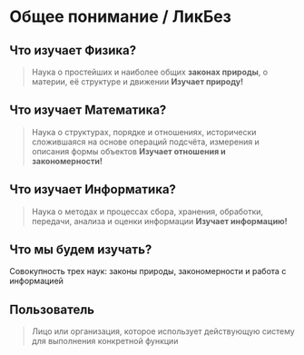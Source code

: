 # Общее понимание / ЛикБез

 ## Что изучает Физика?
 > Наука о простейших и наиболее общих **законах природы**, о материи, её структуре и движении
**Изучает природу!**


## Что изучает Математика?
> Наука о структурах, порядке и отношениях, исторически сложившаяся на основе операций подсчёта, измерения и описания формы объектов
**Изучает отношения и закономерности!**

## Что изучает Информатика?
> Наука о методах и процессах сбора, хранения, обработки, передачи, анализа и оценки информации
**Изучает информацию!**



## Что мы будем изучать?
Совокупность трех наук: законы природы, закономерности и работа с информацией


## Пользователь
> Лицо или организация, которое использует действующую систему для выполнения конкретной функции
